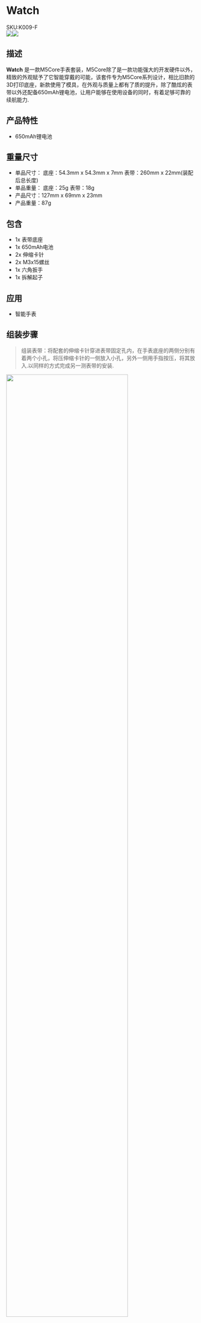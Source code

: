 # Watch

<div class="badge badge-pill badge-primary product_sku_tag">SKU:K009-F</div>

<div class="product_pic"><img src="assets\img\product_pics\accessory\watch\watch_01.webp"><img src="assets\img\product_pics\accessory\watch\watch_02.webp"></div>

## 描述

**Watch** 是一款M5Core手表套装，M5Core除了是一款功能强大的开发硬件以外，精致的外观赋予了它智能穿戴的可能，该套件专为M5Core系列设计，相比旧款的3D打印底座，新款使用了模具，在外观与质量上都有了质的提升，除了酷炫的表带以外还配备650mAh锂电池，让用户能够在使用设备的同时，有着足够可靠的续航能力.

## 产品特性

- 650mAh锂电池

## 重量尺寸

- 单品尺寸：
    底座：54.3mm x 54.3mm x 7mm
    表带：260mm x 22mm(装配后总长度)
- 单品重量：
    底座：25g
    表带：18g
- 产品尺寸：127mm x 69mm x 23mm
- 产品重量：87g


## 包含

- 1x 表带底座
- 1x 650mAh电池
- 2x 伸缩卡针
- 2x M3x15螺丝
- 1x 六角扳手
- 1x 拆解起子


## 应用

- 智能手表

## 组装步骤


>组装表带：将配套的伸缩卡针穿进表带固定孔内，在手表底座的两侧分别有着两个小孔，将压伸缩卡针的一侧放入小孔，另外一侧用手指按压，将其放入.以同样的方式完成另一测表带的安装.

<img src="assets\img\product_pics\accessory\watch\watch_04.webp" width="80%">

>安装电池：将电池引出的导线，插接到主机电路板上与其对应的接口，插接完成后调整电池的位置，方便后续手表底座的安装.

<img src="assets\img\product_pics\accessory\watch\watch_05.webp" width="80%">

>安装底座：按照主机上的BUS总线的位置，将手表底座垂直的插接到主机上，并用配套螺丝锁紧，完成组装.

<img src="assets\img\product_pics\accessory\watch\watch_06.webp" width="80%">

<script>

   var purchase_link = 'https://m5stack.com/products/development-board-watch-kit-excluding-core';


   anchor_search(purchase_link);
   scrollFunc();

</script>